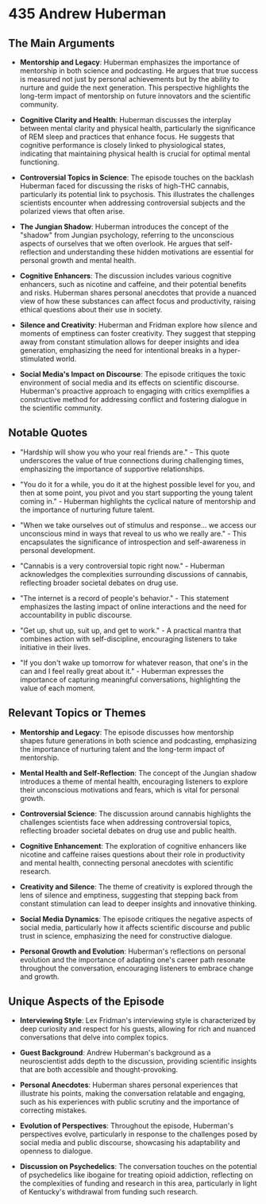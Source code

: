 # 435 Andrew Huberman

## The Main Arguments

- **Mentorship and Legacy**: Huberman emphasizes the importance of mentorship in both science and podcasting. He argues that true success is measured not just by personal achievements but by the ability to nurture and guide the next generation. This perspective highlights the long-term impact of mentorship on future innovators and the scientific community.

- **Cognitive Clarity and Health**: Huberman discusses the interplay between mental clarity and physical health, particularly the significance of REM sleep and practices that enhance focus. He suggests that cognitive performance is closely linked to physiological states, indicating that maintaining physical health is crucial for optimal mental functioning.

- **Controversial Topics in Science**: The episode touches on the backlash Huberman faced for discussing the risks of high-THC cannabis, particularly its potential link to psychosis. This illustrates the challenges scientists encounter when addressing controversial subjects and the polarized views that often arise.

- **The Jungian Shadow**: Huberman introduces the concept of the "shadow" from Jungian psychology, referring to the unconscious aspects of ourselves that we often overlook. He argues that self-reflection and understanding these hidden motivations are essential for personal growth and mental health.

- **Cognitive Enhancers**: The discussion includes various cognitive enhancers, such as nicotine and caffeine, and their potential benefits and risks. Huberman shares personal anecdotes that provide a nuanced view of how these substances can affect focus and productivity, raising ethical questions about their use in society.

- **Silence and Creativity**: Huberman and Fridman explore how silence and moments of emptiness can foster creativity. They suggest that stepping away from constant stimulation allows for deeper insights and idea generation, emphasizing the need for intentional breaks in a hyper-stimulated world.

- **Social Media's Impact on Discourse**: The episode critiques the toxic environment of social media and its effects on scientific discourse. Huberman's proactive approach to engaging with critics exemplifies a constructive method for addressing conflict and fostering dialogue in the scientific community.

## Notable Quotes

- "Hardship will show you who your real friends are." - This quote underscores the value of true connections during challenging times, emphasizing the importance of supportive relationships.

- "You do it for a while, you do it at the highest possible level for you, and then at some point, you pivot and you start supporting the young talent coming in." - Huberman highlights the cyclical nature of mentorship and the importance of nurturing future talent.

- "When we take ourselves out of stimulus and response... we access our unconscious mind in ways that reveal to us who we really are." - This encapsulates the significance of introspection and self-awareness in personal development.

- "Cannabis is a very controversial topic right now." - Huberman acknowledges the complexities surrounding discussions of cannabis, reflecting broader societal debates on drug use.

- "The internet is a record of people's behavior." - This statement emphasizes the lasting impact of online interactions and the need for accountability in public discourse.

- "Get up, shut up, suit up, and get to work." - A practical mantra that combines action with self-discipline, encouraging listeners to take initiative in their lives.

- "If you don't wake up tomorrow for whatever reason, that one's in the can and I feel really great about it." - Huberman expresses the importance of capturing meaningful conversations, highlighting the value of each moment.

## Relevant Topics or Themes

- **Mentorship and Legacy**: The episode discusses how mentorship shapes future generations in both science and podcasting, emphasizing the importance of nurturing talent and the long-term impact of mentorship.

- **Mental Health and Self-Reflection**: The concept of the Jungian shadow introduces a theme of mental health, encouraging listeners to explore their unconscious motivations and fears, which is vital for personal growth.

- **Controversial Science**: The discussion around cannabis highlights the challenges scientists face when addressing controversial topics, reflecting broader societal debates on drug use and public health.

- **Cognitive Enhancement**: The exploration of cognitive enhancers like nicotine and caffeine raises questions about their role in productivity and mental health, connecting personal anecdotes with scientific research.

- **Creativity and Silence**: The theme of creativity is explored through the lens of silence and emptiness, suggesting that stepping back from constant stimulation can lead to deeper insights and innovative thinking.

- **Social Media Dynamics**: The episode critiques the negative aspects of social media, particularly how it affects scientific discourse and public trust in science, emphasizing the need for constructive dialogue.

- **Personal Growth and Evolution**: Huberman's reflections on personal evolution and the importance of adapting one's career path resonate throughout the conversation, encouraging listeners to embrace change and growth.

## Unique Aspects of the Episode

- **Interviewing Style**: Lex Fridman's interviewing style is characterized by deep curiosity and respect for his guests, allowing for rich and nuanced conversations that delve into complex topics.

- **Guest Background**: Andrew Huberman's background as a neuroscientist adds depth to the discussion, providing scientific insights that are both accessible and thought-provoking.

- **Personal Anecdotes**: Huberman shares personal experiences that illustrate his points, making the conversation relatable and engaging, such as his experiences with public scrutiny and the importance of correcting mistakes.

- **Evolution of Perspectives**: Throughout the episode, Huberman's perspectives evolve, particularly in response to the challenges posed by social media and public discourse, showcasing his adaptability and openness to dialogue.

- **Discussion on Psychedelics**: The conversation touches on the potential of psychedelics like ibogaine for treating opioid addiction, reflecting on the complexities of funding and research in this area, particularly in light of Kentucky's withdrawal from funding such research.
